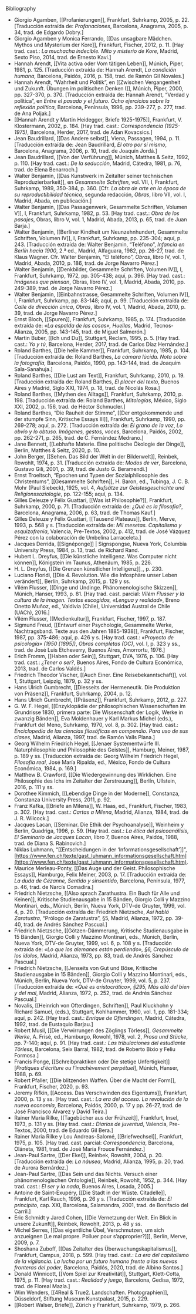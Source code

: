 Bibliography

- Giorgio Agamben, [[Profanierungen]], Frankfurt, Suhrkamp, 2005, p. 22. [Traducción extraída de: _Profanaciones_, Barcelona, Anagrama, 2005, p. 34, trad. de Edgardo Dobry.]
- Giorgio Agamben y Monica Ferrando, [[Das unsagbare Mädchen. Mythos und Mysterium der Kore]], Frankfurt, Fischer, 2012, p. 11. [Hay trad. cast.: _La muchacha indecible. Mito y misterio de Kore_, Madrid, Sexto Piso, 2014, trad. de Ernesto Kavi.]
- Hannah Arendt, [[Vita activa oder Vom tätigen Leben]], Múnich, Piper, 1981, p. 125. [Traducción extraída de: Hannah Arendt, _La condición humana_, Barcelona, Paidós, 2016, p. 158, trad. de Ramón Gil Novales.]
- Hannah Arendt, “Wahrheit und Politik”, en [[Zwischen Vergangenheit und Zukunft. Übungen im politischen Denken I]], Múnich, Piper, 2000, pp. 327-370, p. 370. [Traducción extraída de: Hannah Arendt, “Verdad y política”, en _Entre el pasado y el futuro. Ocho ejercicios sobre la reflexión política_, Barcelona, Península, 1996, pp. 239-277, p. 277, trad. de Ana Poljak.]
- [[Hannah Arendt y Martin Heidegger, Briefe 1925-1975]], Frankfurt, V. Klostermann, 2002, p. 184. [Hay trad. cast.: _Correspondencia (1925-1975)_, Barcelona, Herder, 2017, trad. de Adan Kovacsics.]
- Jean Baudrillard, [[Das Andere selbst]], Viena, Passagen, 1994, p. 11. [Traducción extraída de: Jean Baudrillard, _El otro por sí mismo_, Barcelona, Anagrama, 2006, p. 10, trad. de Joaquín Jordá.]
- Jean Baudrillard, [[Von der Verführung]], Múnich, Matthes & Seitz, 1992, p. 110. [Hay trad. cast.: _De la seducción_, Madrid, Cátedra, 1981, p. 76, trad. de Elena Benarroch.]
- Walter Benjamin, [[Das Kunstwerk im Zeitalter seiner technischen Reproduzierbarkeit]], en _Gesammelte Schriften_, vol. VII, I, Frankfurt, Suhrkamp, 1989, 350-384, p. 360. [Cfr. _La obra de arte en la época de su reproductibilidad técnica_, segunda redacción, _Obras_, libro VII, vol. I, Madrid, Abada, en publicación.]
- Walter Benjamin, [[Das Passagenwerk, Gesammelte Schriften, Volumen V]], I, Frankfurt, Suhrkamp, 1982, p. 53. [Hay trad. cast.: _Obra de los pasajes_, Obras, libro V, vol. 1, Madrid, Abada, 2013, p. 65, trad. de Juan Barja.]
- Walter Benjamin, [[Berliner Kindheit um Neunzehnhundert, Gesammelte Schriften, Volumen IV]], I, Frankfurt, Suhrkamp, pp. 235-304; aquí, p. 243. [Traducción extraída de: Walter Benjamin, “Teléfono”, _Infancia en Berlín hacia 1900_, 2.ª ed., Madrid, Alfaguara, 1982, pp. 26-27, trad. de Klaus Wagner. Cfr. Walter Benjamin, “El teléfono”, _Obras_, libro IV, vol. 1, Madrid, Abada, 2010, p. 186, trad. de Jorge Navarro Pérez.]
- Walter Benjamin, [[Denkbilder, Gesammelte Schriften, Volumen IV]], I, Frankfurt, Suhrkamp, 1972, pp. 305-438; aquí, p. 396. [Hay trad. cast.: _Imágenes que piensan_, Obras, libro IV, vol. 1, Madrid, Abada, 2010, pp. 249-389, trad. de Jorge Navarro Pérez.]
- Walter Benjamin, [[Einbahnstrasse, Gesammelte Schriften, Volumen IV]], I, Frankfurt, Suhrkamp, pp. 83-148; aquí, p. 99. [Traducción extraída de: _Calle de dirección única_, _Obras_, libro IV, vol. 1, Madrid, Abada, 2010, p. 39, trad. de Jorge Navarro Pérez.]
- Ernst Bloch, [[Spuren]], Frankfurt, Suhrkamp, 1985, p. 174. [Traducción extraída de: _«La espalda de las cosas», Huellas_, Madrid, Tecnos-Alianza, 2005, pp. 143-145, trad. de Miguel Salmerón.]
- Martin Buber, [[Ich und Du]], Stuttgart, Reclam, 1995, p. 5. [Hay trad. cast.: _Yo y tú_, Barcelona, Herder, 2017, trad. de Carlos Díaz Hernández.]
- Roland Barthes, [[Die helle Kammer]], Frankfurt, Suhrkamp, 1985, p. 104. [Traducción extraída de: Roland Barthes, _La cámara lúcida. Nota sobre la fotografía_, Barcelona, Paidós, 1990, pp. 143-144, trad. de Joaquim Sala-Sanahuja.]
- Roland Barthes, [[Die Lust am Text]], Frankfurt, Suhrkamp, 2010, p. 19. [Traducción extraída de: Roland Barthes, _El placer del texto_, Buenos Aires y Madrid, Siglo XXI, 1974, p. 18, trad. de Nicolás Rosa.]
- Roland Barthes, [[Mythen des Alltags]], Frankfurt, Suhrkamp, 2010, p. 198. [Traducción extraída de: Roland Barthes, _Mitologías_, México, Siglo XXI, 2002, p. 156, trad. de Héctor Schmucler.]
- Roland Barthes, “Die Rauheit der Stimme”, [[Der entgekommende und der stumpfe Sinn, Kritische Essays III]], Frankfurt, Suhrkamp, 1990, pp. 269-278; aquí, p. 272. [Traducción extraída de: _El grano de la voz_, _Lo obvio y lo obtuso. Imágenes, gestos, voces_, Barcelona, Paidós, 2002, pp. 262-271, p. 265, trad. de C. Fernández Medrano.]
- Jane Bennett, [[Lebhafte Materie. Eine politische Ökologie der Dinge]], Berlín, Matthes & Seitz, 2020, p. 10.
- John Berger, [[Sehen. Das Bild der Welt in der Bilderwelt]], Reinbek, Rowohlt, 1974, p. 31. [Traducción extraída de: _Modos de ver_, Barcelona, Gustavo Gili, 2001, p. 39, trad. de Justo G. Beramendi.]
- Ernst Troeltsch, “Epochen und Typen der Sozialphilosophie des Christentums”, [[Gesammelte Schriften]], H. Baron, ed., Tubinga, J. C. B. Mohr (Paul Siebeck), 1925, vol. 4, _Aufsätze zur Geistesgeschichte und Religionssoziologie_, pp. 122-155; aquí, p. 134.
- Gilles Deleuze y Félix Guattari, [[Was ist Philosophie?]], Frankfurt, Suhrkamp, 2000, p. 71. [Traducción extraída de: _¿Qué es la filosofía?_, Barcelona, Anagrama, 2006, p. 63, trad. de Thomas Kauf.]
- Gilles Deleuze y Félix Guattari, [[Tausend Plateaus]], Berlín, Merve, 1993, p. 568 y s. [Traducción extraída de: _Mil mesetas. Capitalismo y esquizofrenia_, Valencia, Pre-Textos, 2002, p. 412, trad. de José Vázquez Pérez con la colaboración de Umbelina Larraceleta.]
- Jacques Derrida, [[Signéponge]] | Signspongse, Nueva York, Columbia University Press, 1984, p. 13, trad. de Richard Rand.
- Hubert L. Dreyfus, [[Die künstliche Intelligenz. Was Computer nicht können]], Königstein im Taunus, Athenäum, 1985, p. 226.
- H. L. Dreyfus, [[Die Grenzen künstlicher Intelligenz]]_, p. 230.
- Luciano Floridi, [[Die 4. Revolution. Wie die Infosphäre unser Leben verändert]], Berlín, Suhrkamp, 2015, p. 129 y ss.
- Vilém Flusser, [[Dinge und Undinge. Phänomenologische Skizzen]], Múnich, Hanser, 1993, p. 81. [Hay trad. cast. parcial: _Vilém Flusser y la cultura de la imagen. Textos escogidos, «Lengua y realidad»_, Breno Onetto Muñoz, ed., Valdivia (Chile), Universidad Austral de Chile (UACh), 2016.]
- Vilém Flusser, [[Medienkultur]], Frankfurt, Fischer, 1997, p. 187.
- Sigmund Freud, [[Entwurf einer Psychologie, Gesammelte Werke, Nachtragsband. Texte aus den Jahren 1885-1938]], Frankfurt, Fischer, 1987, pp. 375-486; aquí, p. 426 y s. [Hay trad. cast.: _«Proyecto de psicología» (1950 [1895])_, _Obras completas (OC)_, vol. I, p. 323 y ss., trad. de José Luis Etcheverry, Buenos Aires, Amorrortu, 1976.]
- Erich Fromm, [[Haben oder Sein]], Stuttgart, DVA, 1976, p. 106. [Hay trad. cast.: _¿Tener o ser?_, Buenos Aires, Fondo de Cultura Económica, 2013, trad. de Carlos Valdés.]
- Friedrich Theodor Vischer, [[Auch Einer. Eine Reisebekanntschaft]], vol. 1, Stuttgart, Leipzig, 1879, p. 32 y ss.
- Hans Ulrich Gumbrecht, [[Diesseits der Hermeneutik. Die Produktion von Präsenz]], Frankfurt, Suhrkamp, 2004, p. 12.
- Hans Ulrich Gumbrecht, [[Präsenz]], Frankfurt, Suhrkamp, 2012, p. 227.
- G. W. F. Hegel, [[Enzyklopädie der philosophischen Wissenschaften im Grundrisse 1830, primera parte: Die Wissenschaft der Logik, Werke in zwanzig Bänden]], Eva Moldenhauer y Karl Markus Michel (eds.), Frankfurt del Meno, Suhrkamp, 1970, vol. 8, p. 302. [Hay trad. cast.: _Enciclopedia de las ciencias filosóficas en compendio. Para uso de sus clases_, Madrid, Alianza, 1997, trad. de Ramón Valls Plana.]
- Georg Wilhelm Friedrich Hegel, [[Jenaer Systementwürfe III. Naturphilosophie und Philosophie des Geistes]], Hamburg, Meiner, 1987, p. 189 y ss. [Traducción extraída de: Georg Wilhelm Friedrich Hegel, _Filosofía real_, José María Ripalda, ed., México, Fondo de Cultura Económica, 1984, p. 169.]
- Matthew B. Crawford, [[Die Wiedergewinnung des Wirklichen. Eine Philosophie des Ichs im Zeitalter der Zerstreuung]], Berlín, Ullstein, 2016, p. 111 y ss.
- Dorothee Kimmich, [[Lebendige Dinge in der Moderne]], Constanza, Constanza University Press, 2011, p. 92.
- Franz Kafka, [[Briefe an Milena]], W. Haas, ed., Frankfurt, Fischer, 1983, p. 302. [Hay trad. cast.: _Cartas a Milena_, Madrid, Alianza, 1984, trad. de J. R. Wilcock.]
- Jacques Lacan, [[Seminar. Die Ethik der Psychoanalyse]], Weinheim y Berlín, Quadriga, 1996, p. 59. [Hay trad. cast.: _La ética del psicoanálisis_, _El Seminario de Jacques Lacan_, libro 7, Buenos Aires, Paidós, 1988, trad. de Diana S. Rabinovich.]
- Niklas Luhmann, “[[Entscheidungen in der ‘Informationsgesellschaft’]]”, [https://www.fen.ch/texte/gast_luhmann_informationsgesellschaft.htm](https://www.fen.ch/texte/gast_luhmann_informationsgesellschaft.htm).
- Maurice Merleau-Ponty, [[Das Auge und der Geist. Philosophische Essays]], Hamburgo, Felix Meiner, 2003, p. 17. [Traducción extraída de: _La duda de Cézanne, Sentido y sinsentido_, Barcelona, Península, 1977, p. 46, trad. de Narcís Comadira.]
- Friedrich Nietzsche, [[Also sprach Zarathustra. Ein Buch für Alle und Keinen]], Kritische Studienausgabe in 15 Bänden, Giorgio Colli y Mazzino Montinari, eds., Múnich, Berlín, Nueva York, DTV-de Gruyter, 1999, vol. 4, p. 20. [Traducción extraída de: Friedrich Nietzsche, _Así habló Zaratustra_, “Prólogo de Zaratustra”, §5, Madrid, Alianza, 1972, pp. 39-40, trad. de Andrés Sánchez Pascual.]
- Friedrich Nietzsche, [[Götzen-Dämmerung, Kritische Studienausgabe in 15 Bänden]], Giorgio Colli y Mazzino Montinari, eds., Múnich, Berlín, Nueva York, DTV-de Gruyter, 1999, vol. 6, p. 108 y s. [Traducción extraída de: _«Lo que los alemanes están perdiendo», §6, Crepúsculo de los ídolos_, Madrid, Alianza, 1973, pp. 83, trad. de Andrés Sánchez Pascual.]
- Friedrich Nietzsche, [[Jenseits von Gut und Böse, Kritische Studienausgabe in 15 Bänden]], Giorgio Colli y Mazzino Montinari, eds., Múnich, Berlín, Nueva York, DTV-de Gruyter, 1999, vol. 5, p. 237. [Traducción extraída de: _«Qué es aristocrático», §295, Más allá del bien y del mal_, Madrid, Alianza, 1972, p. 252, trad. de Andrés Sánchez Pascual.]
- Novalis, [[Heinrich von Ofterdingen, Schriften]], Paul Kluckhohn y Richard Samuel, (eds.), Stuttgart, Kohlhammer, 1960, vol. 1, pp. 181-334; aquí, p. 242. [Hay trad. cast.: _Enrique de Ofterdingen_, Madrid, Cátedra, 1992, trad. de Eustaquio Barjau.]
- Robert Musil, [[Die Verwirrungen des Zöglings Törless]], _Gesammelte Werke_, A. Frisé, ed., Hamburgo, Rowohl, 1978, vol. 2, _Prosa und Stücke_, pp. 7-140; aquí, p. 91. [Hay trad. cast.: _Las tribulaciones del estudiante Törless_, Barcelona, Seix Barral, 1982, trad. de Roberto Bixio y Feliu Formosa.]
- Francis Ponge, [[Schreibpraktiken oder Die stetige Unfertigkeit]] [_Pratiques d’écriture ou l’inachèvement perpétuel_], Múnich, Hanser, 1988, p. 69.
- Robert Pfaller, [[Die blitzenden Waffen. Über die Macht der Form]], Frankfurt, Fischer, 2020, p. 93.
- Jeremy Rifkin, [[Access. Das Verschwinden des Eigentums]], Frankfurt, 2000, p. 13 y ss. [Hay trad. cast.: _La era del acceso. La revolución de la nueva economía_, Barcelona, Paidós, 2000, p. 17 y pp. 26-27, trad. de José Francisco Álvarez y David Teira.]
- Rainer Maria Rilke, [[Tagebücher aus der Frühzeit]], Frankfurt, Insel, 1973, p. 131 y ss. [Hay trad. cast.: _Diarios de juventud_, Valencia, Pre-Textos, 2000, trad. de Eduardo Gil Bera.]
- Rainer Maria Rilke y Lou Andreas-Salomé, [[Briefwechsel]], Frankfurt, 1975, p. 105. [Hay trad. cast. parcial: _Correspondencia_, Barcelona, Oláneta, 1981, trad. de José María Frouce Fernández.]
- Jean-Paul Sartre, [[Der Ekel]], Reinbek, Rowohlt, 2004, p. 20. [Traducción extraída de: _La náusea_, Madrid, Alianza, 1995, p. 20, trad. de Aurora Bernárdez.]
- Jean-Paul Sartre, [[Das Sein und das Nichts. Versuch einer phänomenologischen Ontologie]], Reinbek, Rowohlt, 1952, p. 344. [Hay trad. cast.: _El ser y la nada_, Buenos Aires, Losada, 2005.]
- Antoine de Saint-Exupéry, [[Die Stadt in der Wüste. Citadelle]], Frankfurt, Karl Rauch, 1996, p. 26 y s. [Traducción extraída de: _El principito_, cap. XXI, Barcelona, Salamandra, 2001, trad. de Bonifacio del Carril.]
- Eric Schmidt y Jared Cohen, [[Die Vernetzung der Welt. Ein Blick in unsere Zukunft]], Reinbek, Rowohlt, 2013, p. 48 y ss.
- Michel Serres, [[Das eigentliche Übel, Verschmutzen, um sich anzueignen [Le mal propre. Polluer pour s’approprier?]]], Berlín, Merve, 2009, p. 7.
- Shoshana Zuboff, [[Das Zeitalter des Überwachungskapitalismus]], Frankfurt, Campus, 2018, p. 599. [Hay trad. cast.: _La era del capitalismo de la vigilancia. La lucha por un futuro humano frente a las nuevas fronteras del poder_, Barcelona, Paidós, 2020, trad. de Albino Santos.]
- Donald Winnicott, [[Vom Spiel zur Kreativität]], Stuttgart, Klett-Cotta, 1975, p. 11. [Hay trad. cast.: _Realidad y juego_, Barcelona, Gedisa, 1972, trad. de Floreal Mazía.]
- Wim Wenders, [[4Real & True2. Landschaften. Photographien]], Düsseldorf, Stiftung Museum Kunstpalast, 2015, p. 229.
- [[Robert Walser, Briefe]], Zürich y Frankfurt, Suhrkamp, 1979, p. 266.